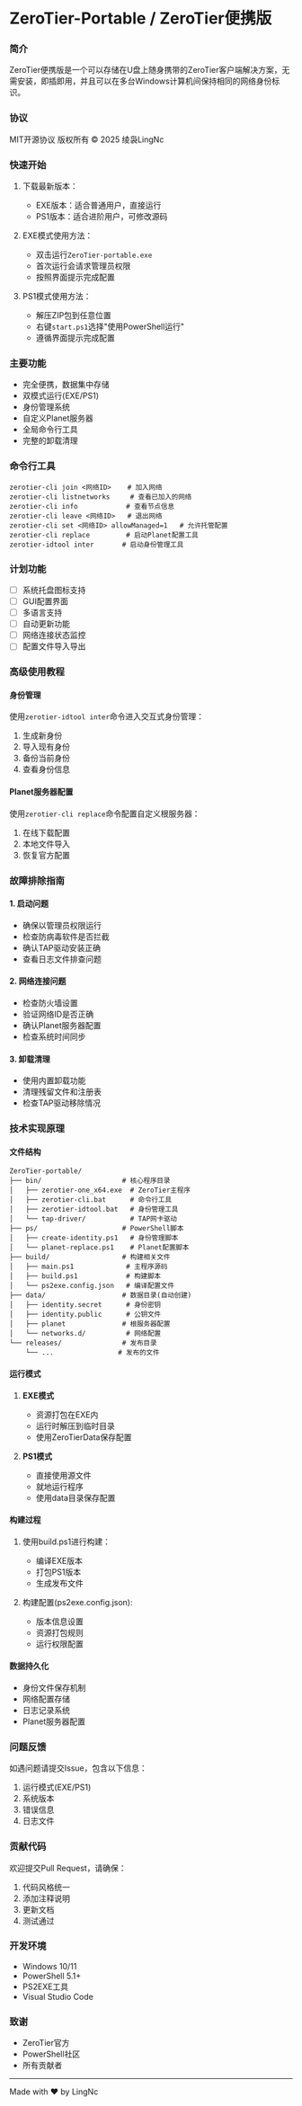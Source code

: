 # ZeroTier-Portable / ZeroTier便携版

### 简介
ZeroTier便携版是一个可以存储在U盘上随身携带的ZeroTier客户端解决方案，无需安装，即插即用，并且可以在多台Windows计算机间保持相同的网络身份标识。

### 协议
MIT开源协议
版权所有 © 2025 绫袅LingNc

### 快速开始
1. 下载最新版本：
   - EXE版本：适合普通用户，直接运行
   - PS1版本：适合进阶用户，可修改源码

2. EXE模式使用方法：
   - 双击运行`ZeroTier-portable.exe`
   - 首次运行会请求管理员权限
   - 按照界面提示完成配置

3. PS1模式使用方法：
   - 解压ZIP包到任意位置
   - 右键`start.ps1`选择"使用PowerShell运行"
   - 遵循界面提示完成配置

### 主要功能
- 完全便携，数据集中存储
- 双模式运行(EXE/PS1)
- 身份管理系统
- 自定义Planet服务器
- 全局命令行工具
- 完整的卸载清理

### 命令行工具
```
zerotier-cli join <网络ID>    # 加入网络
zerotier-cli listnetworks     # 查看已加入的网络
zerotier-cli info            # 查看节点信息
zerotier-cli leave <网络ID>   # 退出网络
zerotier-cli set <网络ID> allowManaged=1   # 允许托管配置
zerotier-cli replace         # 启动Planet配置工具
zerotier-idtool inter       # 启动身份管理工具
```

### 计划功能
- [ ] 系统托盘图标支持
- [ ] GUI配置界面
- [ ] 多语言支持
- [ ] 自动更新功能
- [ ] 网络连接状态监控
- [ ] 配置文件导入导出

### 高级使用教程

#### 身份管理
使用`zerotier-idtool inter`命令进入交互式身份管理：
1. 生成新身份
2. 导入现有身份
3. 备份当前身份
4. 查看身份信息

#### Planet服务器配置
使用`zerotier-cli replace`命令配置自定义根服务器：
1. 在线下载配置
2. 本地文件导入
3. 恢复官方配置

### 故障排除指南

#### 1. 启动问题
- 确保以管理员权限运行
- 检查防病毒软件是否拦截
- 确认TAP驱动安装正确
- 查看日志文件排查问题

#### 2. 网络连接问题
- 检查防火墙设置
- 验证网络ID是否正确
- 确认Planet服务器配置
- 检查系统时间同步

#### 3. 卸载清理
- 使用内置卸载功能
- 清理残留文件和注册表
- 检查TAP驱动移除情况

### 技术实现原理

#### 文件结构
```
ZeroTier-portable/
├── bin/                    # 核心程序目录
│   ├── zerotier-one_x64.exe  # ZeroTier主程序
│   ├── zerotier-cli.bat      # 命令行工具
│   ├── zerotier-idtool.bat   # 身份管理工具
│   └── tap-driver/           # TAP网卡驱动
├── ps/                     # PowerShell脚本
│   ├── create-identity.ps1   # 身份管理脚本
│   └── planet-replace.ps1    # Planet配置脚本
├── build/                  # 构建相关文件
│   ├── main.ps1             # 主程序源码
│   ├── build.ps1            # 构建脚本
│   └── ps2exe.config.json   # 编译配置文件
├── data/                   # 数据目录(自动创建)
│   ├── identity.secret      # 身份密钥
│   ├── identity.public      # 公钥文件
│   ├── planet              # 根服务器配置
│   └── networks.d/          # 网络配置
└── releases/               # 发布目录
    └── ...                # 发布的文件
```

#### 运行模式
1. **EXE模式**
   - 资源打包在EXE内
   - 运行时解压到临时目录
   - 使用ZeroTierData保存配置

2. **PS1模式**
   - 直接使用源文件
   - 就地运行程序
   - 使用data目录保存配置

#### 构建过程
1. 使用build.ps1进行构建：
   - 编译EXE版本
   - 打包PS1版本
   - 生成发布文件

2. 构建配置(ps2exe.config.json):
   - 版本信息设置
   - 资源打包规则
   - 运行权限配置

#### 数据持久化
- 身份文件保存机制
- 网络配置存储
- 日志记录系统
- Planet服务器配置

### 问题反馈
如遇问题请提交Issue，包含以下信息：
1. 运行模式(EXE/PS1)
2. 系统版本
3. 错误信息
4. 日志文件

### 贡献代码
欢迎提交Pull Request，请确保：
1. 代码风格统一
2. 添加注释说明
3. 更新文档
4. 测试通过

### 开发环境
- Windows 10/11
- PowerShell 5.1+
- PS2EXE工具
- Visual Studio Code

### 致谢
- ZeroTier官方
- PowerShell社区
- 所有贡献者

---
Made with ❤️ by LingNc